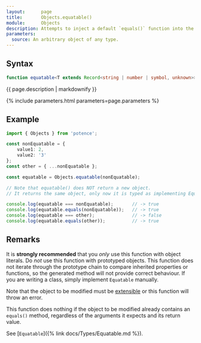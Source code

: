 ```yaml
---
layout:      page
title:       Objects.equatable()
module:      Objects
description: Attempts to inject a default `equals()` function into the specified object that iterates through all its keys and compares it with the target object.
parameters:
  source: An arbitrary object of any type.
---
```

## Syntax

```ts
function equatable<T extends Record<string | number | symbol, unknown>>(source: T): Equatable & T
```

<p class="description">{{ page.description | markdownify }}</p>
{% include parameters.html parameters=page.parameters %}

## Example

```ts
import { Objects } from 'potence';

const nonEquatable = {
    value1: 2,
    value2: '3'
};
const other = { ...nonEquatable };

const equatable = Objects.equatable(nonEquatable);

// Note that equatable() does NOT return a new object.
// It returns the same object, only now it is typed as implementing Equatable.

console.log(equatable === nonEquatable);       // -> true
console.log(equatable.equals(nonEquatable));   // -> true
console.log(equatable === other);              // -> false
console.log(equatable.equals(other));          // -> true
```

## Remarks

It is **strongly recommended** that you *only* use this function with object literals.
Do *not* use this function with prototyped objects. This function does not iterate through
the prototype chain to compare inherited properties or functions, so the generated method
will not provide correct behaviour. If you are writing a class, simply implement `Equatable` manually.

Note that the object to be modified must be [extensible](https://developer.mozilla.org/en-US/docs/Web/JavaScript/Reference/Global_Objects/Object/isExtensible)
or this function will throw an error.

This function does nothing if the object to be modified already contains an `equals()` method, regardless
of the arguments it expects and its return value.

See [`Equatable`]({% link docs/Types/Equatable.md %}).
